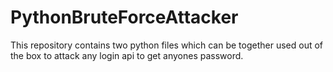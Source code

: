# PythonBruteForceAttacker
This repository contains two python files which can be together used out of the box to attack any login api to get anyones password.
